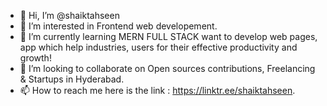 - 👋 Hi, I’m @shaiktahseen
- 👀 I’m interested in Frontend web developement.
- 🌱 I’m currently learning MERN FULL STACK want to develop web pages, app which help industries, users for their effective productivity and growth!
- 💞️ I’m looking to collaborate on Open sources contributions, Freelancing & Startups in Hyderabad.
- 📫 How to reach me here is the link : https://linktr.ee/shaiktahseen.

<!---
shaiktahseen/shaiktahseen is a ✨ special ✨ repository because its `README.md` (this file) appears on your GitHub profile.
You can click the Preview link to take a look at your changes.
--->
